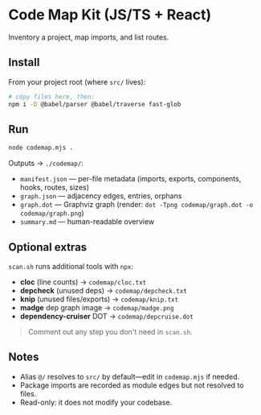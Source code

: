 
# Code Map Kit (JS/TS + React)

Inventory a project, map imports, and list routes.

## Install

From your project root (where `src/` lives):

```bash
# copy files here, then:
npm i -D @babel/parser @babel/traverse fast-glob
```

## Run

```bash
node codemap.mjs .
```

Outputs → `./codemap/`:
- `manifest.json` — per-file metadata (imports, exports, components, hooks, routes, sizes)
- `graph.json` — adjacency edges, entries, orphans
- `graph.dot` — Graphviz graph (render: `dot -Tpng codemap/graph.dot -o codemap/graph.png`)
- `summary.md` — human-readable overview

## Optional extras

`scan.sh` runs additional tools with `npx`:
- **cloc** (line counts) → `codemap/cloc.txt`
- **depcheck** (unused deps) → `codemap/depcheck.txt`
- **knip** (unused files/exports) → `codemap/knip.txt`
- **madge** dep graph image → `codemap/madge.png`
- **dependency-cruiser** DOT → `codemap/depcruise.dot`

> Comment out any step you don't need in `scan.sh`.

## Notes

- Alias `@/` resolves to `src/` by default—edit in `codemap.mjs` if needed.
- Package imports are recorded as module edges but not resolved to files.
- Read-only: it does not modify your codebase.
